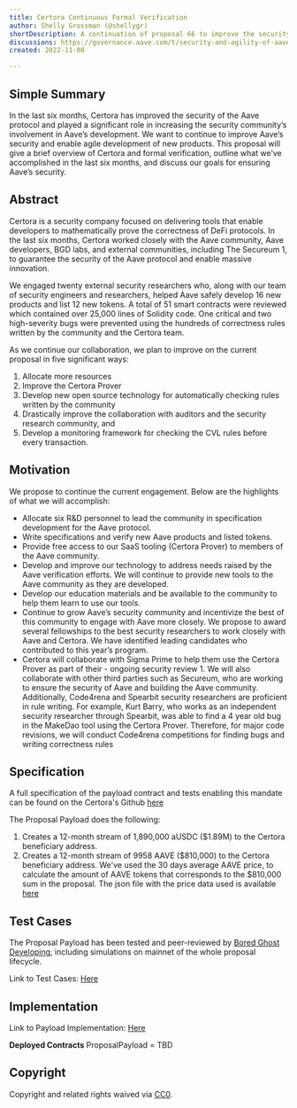```yaml
---
title: Certora Continuous Formal Verification
author: Shelly Grossman (@shellygr)
shortDescription: A continuation of proposal 66 to improve the security of smart contracts built on top of Aave using a combination of formal verification and manual code review. 
discussions: https://governance.aave.com/t/security-and-agility-of-aave-smart-contracts-via-continuous-formal-verification/10181
created: 2022-11-08

---
```


## Simple Summary

In the last six months, Certora has improved the security of the Aave protocol and played a significant role in increasing the security community’s involvement in Aave’s development. We want to continue to improve Aave’s security and enable agile development of new products. This proposal will give a brief overview of Certora and formal verification, outline what we’ve accomplished in the last six months, and discuss our goals for ensuring Aave’s security.

## Abstract

Certora is a security company focused on delivering tools that enable developers to mathematically prove the correctness of DeFi protocols. In the last six months, Certora worked closely with the Aave community, Aave developers, BGD labs, and external communities, including The Secureum 1, to guarantee the security of the Aave protocol and enable massive innovation.

We engaged twenty external security researchers who, along with our team of security engineers and researchers, helped Aave safely develop 16 new products and list 12 new tokens. A total of 51 smart contracts were reviewed which contained over 25,000 lines of Solidity code. One critical and two high-severity bugs were prevented using the hundreds of correctness rules written by the community and the Certora team.

As we continue our collaboration, we plan to improve on the current proposal in five significant ways: 
1. Allocate more resources
2. Improve the Certora Prover
3. Develop new open source technology for automatically checking rules written by the community 
4. Drastically improve the collaboration with auditors and the security research community, and 
5. Develop a monitoring framework for checking the CVL rules before every transaction.

## Motivation

We propose to continue the current engagement. Below are the highlights of what we will accomplish:

- Allocate six R&D personnel to lead the community in specification development for the Aave protocol.
- Write specifications and verify new Aave products and listed tokens.
- Provide free access to our SaaS tooling (Certora Prover) to members of the Aave community.
- Develop and improve our technology to address needs raised by the Aave verification efforts. We will continue to provide new tools to the Aave community as they are developed.
- Develop our education materials and be available to the community to help them learn to use our tools.
- Continue to grow Aave’s security community and incentivize the best of this community to engage with Aave more closely. We propose to award several fellowships to the best security researchers to work closely with Aave and Certora. We have identified leading candidates who contributed to this year’s program.
- Certora will collaborate with Sigma Prime to help them use the Certora Prover as part of their - ongoing security review 1. We will also collaborate with other third parties such as Secureum, who are working to ensure the security of Aave and building the Aave community. Additionally, Code4rena and Spearbit security researchers are proficient in rule writing. For example, Kurt Barry, who works as an independent security researcher through Spearbit, was able to find a 4 year old bug in the MakeDao tool using the Certora Prover. Therefore, for major code revisions, we will conduct Code4rena competitions for finding bugs and writing correctness rules

## Specification

A full specification of the payload contract and tests enabling this mandate can be found on the Certora's Github [here](https://github.com/Certora/aave-certora-nov22-proposal)

The Proposal Payload does the following:
1. Creates a 12-month stream of 1,890,000 aUSDC ($1.89M) to the Certora beneficiary address.
2. Creates a 12-month stream of 9958 AAVE ($810,000) to the Certora beneficiary address.
We've used the 30 days average AAVE price, to calculate the amount of AAVE tokens that corresponds to the $810,000 sum in the proposal. The json file with the price data used is available 
[here](https://github.com/Certora/aave-certora-nov22-proposal/blob/main/data/aave-30d-price-coingecko.json)


## Test Cases

The Proposal Payload has been tested and peer-reviewed by [Bored Ghost Developing](https://twitter.com/bgdlabs), including simulations on mainnet of the whole proposal lifecycle.

Link to Test Cases: [Here](https://github.com/Certora/aave-certora-nov22-proposal/tree/main/src/test)

## Implementation

Link to Payload Implementation: [Here](https://github.com/Certora/aave-certora-nov22-proposal/blob/main/src/ProposalPayload.sol)

**Deployed Contracts** ProposalPayload = TBD

## Copyright

Copyright and related rights waived via [CC0](https://creativecommons.org/publicdomain/zero/1.0/).
